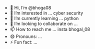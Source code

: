 - 👋 Hi, I’m @bhoga08
- 👀 I’m interested in ... cyber security
- 🌱 I’m currently learning ... python
- 💞️ I’m looking to collaborate on ... 
- 📫 How to reach me ... insta bhogal_08
- 😄 Pronouns: ...
- ⚡ Fun fact: ...

<!---
bhoga08/bhoga08 is a ✨ special ✨ repository because its `README.md` (this file) appears on your GitHub profile.
You can click the Preview link to take a look at your changes.
--->
